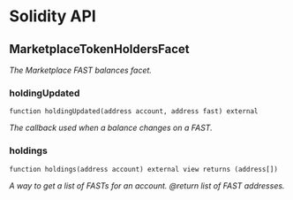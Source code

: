 # Solidity API

## MarketplaceTokenHoldersFacet

_The Marketplace FAST balances facet._

### holdingUpdated

```solidity
function holdingUpdated(address account, address fast) external
```

_The callback used when a balance changes on a FAST._

### holdings

```solidity
function holdings(address account) external view returns (address[])
```

_A way to get a list of FASTs for an account.
 @return list of FAST addresses._

